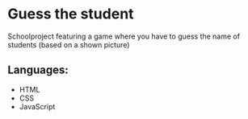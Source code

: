 # Guess the student
Schoolproject featuring a game where you have to guess the name of students (based on a shown picture)
## Languages:
* HTML
* CSS
* JavaScript
